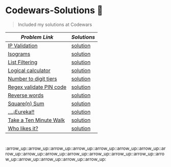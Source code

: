 <h1 >Codewars-Solutions 👋</h1>
<p>
</p>

> Included my solutions at Codewars

*Problem Link* | *Solutions*
----------- | ----------
[IP Validation](https://www.codewars.com/kata/515decfd9dcfc23bb6000006)| [solution](https://github.com/Latecoder-hub/Codewars-Solutions/blob/main/Codewars/IP%20Validation.js)
[Isograms](https://www.codewars.com/kata/54ba84be607a92aa900000f1)| [solution](https://github.com/Latecoder-hub/Codewars-Solutions/blob/main/Codewars/Isograms.js)
[List Filtering](https://www.codewars.com/kata/53dbd5315a3c69eed20002dd)|[solution](https://github.com/Latecoder-hub/Codewars-Solutions/blob/main/Codewars/List%20Filtering.js)
[Logical calculator](https://www.codewars.com/kata/57096af70dad013aa200007b) | [solution](https://github.com/Latecoder-hub/Codewars-Solutions/blob/main/Codewars/Logical%20calculator.js) 
[Number to digit tiers](https://www.codewars.com/kata/586bca7fa44cfc833e00005c) |[solution](https://github.com/Latecoder-hub/Codewars-Solutions/blob/main/Codewars/Number%20to%20digit%20tiers.js)
[Regex validate PIN code](https://www.codewars.com/kata/55f8a9c06c018a0d6e000132)| [solution](https://github.com/Latecoder-hub/Codewars-Solutions/blob/main/Codewars/Regex%20validate%20PIN%20code.js) 
[Reverse words](https://www.codewars.com/kata/5259b20d6021e9e14c0010d4)| [solution](https://github.com/Latecoder-hub/Codewars-Solutions/blob/main/Codewars/Reverse%20words.js)
[Square(n) Sum](https://www.codewars.com/kata/515e271a311df0350d00000f)| [solution](https://github.com/Latecoder-hub/Codewars-Solutions/blob/main/Codewars/Square(n)%20Sum.js) 
[....¡Eureka!!](https://www.codewars.com/kata/5626b561280a42ecc50000d1)| [solution](https://github.com/Latecoder-hub/Codewars-Solutions/blob/main/Codewars/Take%20a%20Number%20And%20Sum%20Its%20Digits%20Raised%20To%20The%20Consecutive%20Powers%20And%20....%C2%A1Eureka!!.js) 
[Take a Ten Minute Walk](https://www.codewars.com/kata/54da539698b8a2ad76000228) | [solution](https://github.com/Latecoder-hub/Codewars-Solutions/blob/main/Codewars/Take%20a%20Ten%20Minute%20Walk.js)
[Who likes it?](https://www.codewars.com/kata/5266876b8f4bf2da9b000362)| [solution](https://github.com/Latecoder-hub/Codewars-Solutions/blob/main/Codewars/Who%20likes%20it%3F.js)


<h1></h1> :arrow_up::arrow_up::arrow_up::arrow_up::arrow_up::arrow_up::arrow_up::arrow_up::arrow_up::arrow_up::arrow_up::arrow_up::arrow_up::arrow_up::arrow_up::arrow_up::arrow_up::arrow_up::arrow_up:
  
